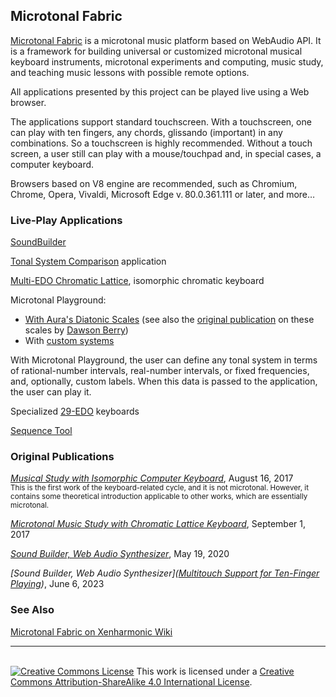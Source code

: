 ﻿## Microtonal Fabric

[Microtonal Fabric](https://SAKryukov.github.io/microtonal-fabric) is a microtonal music platform based on WebAudio API. It is a framework for building universal or customized microtonal musical keyboard instruments, microtonal experiments and computing, music study, and teaching music lessons with possible remote options.

All applications presented by this project can be played live using a Web browser.

The applications support standard touchscreen. With a touchscreen, one can play with ten fingers, any chords, glissando (important) in any combinations. So a touchscreen is highly recommended. Without a touch screen, a user still can play with a mouse/touchpad and, in special cases, a computer keyboard.

Browsers based on V8 engine are recommended, such as Chromium, Chrome, Opera, Vivaldi, Microsoft Edge v.&thinsp;80.0.361.111 or later, and more…

### Live-Play Applications

[SoundBuilder](https://SAKryukov.github.io/microtonal-fabric/code/SoundBuilder)

[Tonal System Comparison](https://SAKryukov.github.io/microtonal-fabric/code/tone-system-comparison) application

[Multi-EDO Chromatic Lattice](https://SAKryukov.github.io/microtonal-fabric/code/Multi-EDO/index.html), isomorphic chromatic keyboard

Microtonal Playground:

- [With Aura's Diatonic Scales](https://SAKryukov.github.io/microtonal-fabric/code/playground) (see also the [original publication](https://en.xen.wiki/w/User:Aura/Aura's_Diatonic_Scales) on these scales by [Dawson Berry](https://en.xen.wiki/w/Dawson_Berry))
- With [custom systems](https://SAKryukov.github.io/microtonal-fabric/code/playground/custom)

With Microtonal Playground, the user can define any tonal system in terms of rational-number intervals, real-number intervals, or fixed frequencies, and, optionally, custom labels. When this data is passed to the application, the user can play it.

Specialized [29-EDO](https://SAKryukov.github.io/microtonal-fabric/code/29-EDO) keyboards

[Sequence Tool](https://SAKryukov.github.io/microtonal-fabric/code/sequence-tool)

### Original Publications

_[Musical Study with Isomorphic Computer Keyboard](https://www.codeproject.com/Articles/1201737/Musical-Study-with-Isomorphic-Computer-Keyboard)_, August 16, 2017<br/><small>This is the first work of the keyboard-related cycle, and it is not microtonal. However, it contains some theoretical introduction applicable to other works, which are essentially microtonal.</small>

_[Microtonal Music Study with Chromatic Lattice Keyboard](https://www.codeproject.com/Articles/1204180/Microtonal-Music-Study-Chromatic-Lattice-Keyboard)_, September 1, 2017

_[Sound Builder, Web Audio Synthesizer](https://www.codeproject.com/Articles/5268512/Sound-Builder)_, May 19, 2020

_[Sound Builder, Web Audio Synthesizer]([Multitouch Support for Ten-Finger Playing](https://www.codeproject.com/Articles/5362252/Multitouch-Support))_, June 6, 2023


### See Also

[Microtonal Fabric on Xenharmonic Wiki](https://en.xen.wiki/w/Sergey_A_Kryukov#Microtonal_Fabric)

------

<br/><a rel="license" href="http://creativecommons.org/licenses/by-sa/4.0/"><img alt="Creative Commons License" style="border-width:0" src="https://i.creativecommons.org/l/by-sa/4.0/88x31.png" /></a>
This work is licensed under a <a rel="license" href="http://creativecommons.org/licenses/by-sa/4.0/">Creative Commons Attribution-ShareAlike 4.0 International License</a>.
